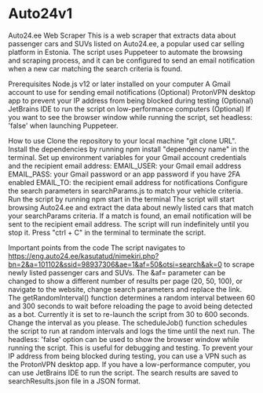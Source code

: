 # Auto24v1

Auto24.ee Web Scraper
This is a web scraper that extracts data about passenger cars and SUVs listed on Auto24.ee, a popular used car selling platform in Estonia. The script uses Puppeteer to automate the browsing and scraping process, and it can be configured to send an email notification when a new car matching the search criteria is found.

Prerequisites
Node.js v12 or later installed on your computer
A Gmail account to use for sending email notifications
(Optional) ProtonVPN desktop app to prevent your IP address from being blocked during testing
(Optional) JetBrains IDE to run the script on low-performance computers
(Optional) If you want to see the browser window while running the script, set headless: 'false' when launching Puppeteer.

How to use
Clone the repository to your local machine "git clone URL".
Install the dependencies by running npm install "dependency name" in the terminal.
Set up environment variables for your Gmail account credentials and the recipient email address:
    EMAIL_USER: your Gmail email address
    EMAIL_PASS: your Gmail password or an app password if you have 2FA enabled
    EMAIL_TO: the recipient email address for notifications
Configure the search parameters in searchParams.js to match your vehicle criteria.
Run the script by running npm start in the terminal
The script will start browsing Auto24.ee and extract the data about newly listed cars that match your searchParams criteria. If a match is found, an email notification will be sent to the recipient email address.
The script will run indefinitely until you stop it. Press "ctrl + C" in the terminal to terminate the script.

Important points from the code
The script navigates to https://eng.auto24.ee/kasutatud/nimekiri.php?bn=2&a=101102&ssid=98937306&ae=1&af=50&otsi=search&ak=0 to scrape newly listed passenger cars and SUVs. The &af= parameter can be changed to show a different number of results per page (20, 50, 100), or navigate to the website, change search parameters and replace the link.
The getRandomInterval() function determines a random interval between 60 and 300 seconds to wait before reloading the page to avoid being detected as a bot. Currently it is set to re-launch the script from 30 to 600 seconds. Change the interval as you please.
The scheduleJob() function schedules the script to run at random intervals and logs the time until the next run.
The headless: 'false' option can be used to show the browser window while running the script. This is useful for debugging and testing.
To prevent your IP address from being blocked during testing, you can use a VPN such as the ProtonVPN desktop app.
If you have a low-performance computer, you can use JetBrains IDE to run the script.
The search results are saved to searchResults.json file in a JSON format.